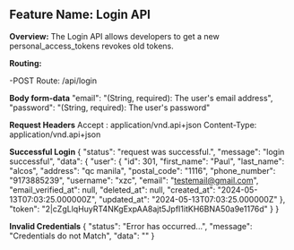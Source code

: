 ## Feature Name: Login API

**Overview:**
The Login API allows developers to get a new personal_access_tokens revokes old tokens.

**Routing:**

-POST Route: /api/login

**Body form-data**
"email": "(String, required): The user's email address",
"password": "(String, required): The user's password"

**Request Headers**
Accept : application/vnd.api+json
Content-Type: application/vnd.api+json

**Successful Login**
{
"status": "request was successful.",
"message": "login successful",
"data": {
"user": {
"id": 301,
"first_name": "Paul",
"last_name": "alcos",
"address": "qc manila",
"postal_code": "1116",
"phone_number": "9173885239",
"username": "xzc",
"email": "testemail@gmail.com",
"email_verified_at": null,
"deleted_at": null,
"created_at": "2024-05-13T07:03:25.000000Z",
"updated_at": "2024-05-13T07:03:25.000000Z"
},
"token": "2|cZgLlqHuyRT4NKgExpAA8ajt5JpfI1itKH6BNA50a9e1176d"
}
}

**Invalid Credentials**
{
"status": "Error has occurred...",
"message": "Credentials do not Match",
"data": ""
}
